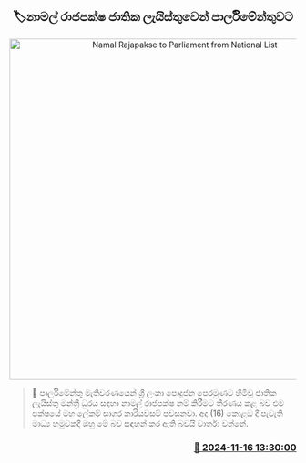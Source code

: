 <p align='center'><b><h2 align='center' title='Namal Rajapakse to Parliament from National List'>🏷නාමල් රාජපක්ෂ ජාතික ලැයිස්තුවෙන් පාර්ලිමේන්තුවට</h2></b></p>
<p align='center'><img src='https://helakuru.sgp1.cdn.digitaloceanspaces.com/esana/images/lib/namal-rajapaksha-new-2[1].jpg' width='600' alt='Namal Rajapakse to Parliament from National List'></p>

>📝 පාර්ලිමේන්තු මැතිවරණයෙන් ශ්‍රී ලංකා පොදුජන පෙරමුණට හිමිවූ ජාතික ලැයිස්තු මන්ත්‍රී ධුරය සඳහා නාමල් රාජපක්ෂ නම් කිරීමට තීරණය කළ බව එම පක්ෂයේ මහ ලේකම් සාගර කාරියවසම් පවසනවා.
අද (16) කොළඹ දී පැවැති මාධ්‍ය හමුවකදී ඔහු මේ බව සඳහන් කර ඇති බවයි වාර්තා වන්නේ.


<h3 align='right'><a href='https://www.helakuru.lk/esana/p/105117/'>📅 2024-11-16 13:30:00</a></h3>
